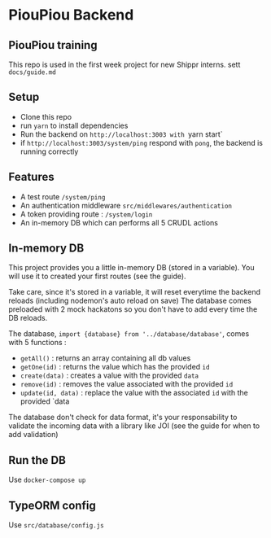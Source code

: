 # PiouPiou Backend

## PiouPiou training

This repo is used in the first week project for new Shippr interns. sett `docs/guide.md`

## Setup
- Clone this repo
- run `yarn` to install dependencies
- Run the backend on `http://localhost:3003 with `yarn start`
- if `http://localhost:3003/system/ping` respond with `pong`, the backend is running correctly

## Features
- A test route `/system/ping`
- An authentication middleware `src/middlewares/authentication`
- A token providing route : `/system/login`
- An in-memory DB which can performs all 5 CRUDL actions

## In-memory DB
This project provides you a little in-memory DB (stored in a variable).
You will use it to created your first routes (see the guide).

Take care, since it's stored in a variable, it will reset everytime the backend reloads (including nodemon's auto reload on save)
The database comes preloaded with 2 mock hackatons so you don't have to add every time the DB reloads.

The database, `import {database} from '../database/database'`, comes with 5 functions :

- `getAll()` : returns an array containing all db values
- `getOne(id)` : returns the value which has the provided `id`
- `create(data)` : creates a value with the provided `data`
- `remove(id)` : removes the value associated with the provided `id`
- `update(id, data)` : replace the value with the associated `id` with the provided `data

The database don't check for data format, it's your responsability to validate the incoming data with a library like JOI (see the guide for when to add validation)

## Run the DB

Use `docker-compose up`

## TypeORM config

Use `src/database/config.js`